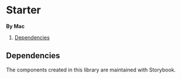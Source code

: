 # Starter

**By Mac**

1. [Dependencies](#dependencies)

## Dependencies

The components created in this library are maintained with Storybook.
